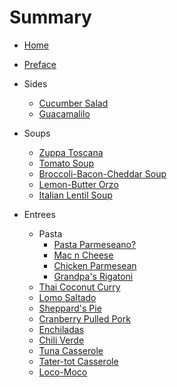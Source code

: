 # Summary

* [Home](https://qanazoga.com)
* [Preface](README.md)


* Sides
    * [Cucumber Salad](sides/cucumber-salad.md)
    * [Guacamalilo](sides/guacamalilo.md)

* Soups
    * [Zuppa Toscana](soups/zuppa-toscana.md)
    * [Tomato Soup](soups/tomato-soup.md)
    * [Broccoli-Bacon-Cheddar Soup]()
    * [Lemon-Butter Orzo](soups/lemon-butter-orzo.md)
    * [Italian Lentil Soup](soups/italian-lentil-soup.md)

* Entrees
    * Pasta
        * [Pasta Parmeseano?](pastas/pasta-parmeseano.md)
        * [Mac n Cheese](pastas/mac-n-cheese.md)
        * [Chicken Parmesean](pastas/chicken-parmesean.md)
        * [Grandpa's Rigatoni](pastas/grandpas-rigatoni.md)
    * [Thai Coconut Curry](entrees/thai-coconut-curry.md)
    * [Lomo Saltado](entrees/lomo-saltado.md)
    * [Sheppard's Pie](entrees/sheppards-pie.md)
    * [Cranberry Pulled Pork](entrees/cranberry-pulled-pork.md)
    * [Enchiladas](entrees/enchiladas.md)
    * [Chili Verde](entrees/chili-verde.md)
    * [Tuna Casserole](entrees/tuna-casserole.md)
    * [Tater-tot Casserole](entrees/tater-tot-casserole.md)
    * [Loco-Moco](entrees/loco-moco.md)


